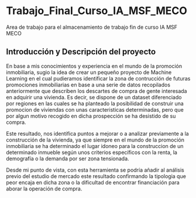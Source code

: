 # Trabajo_Final_Curso_IA_MSF_MECO
Area de trabajo para el almacenamiento de trabajo fin de curso IA MSF MECO

Introducción y Descripción del proyecto
----------------------------------------
En base a mis conocimientos y experiencia en el mundo de la promoción inmobiliaria, sugio la idea de crear un pequeño proyecto de Machine Learning en el cual pudieramos identificar la zona de contrucción de futuras promociones inmobiliarias en base a una serie de datos recopilados anteriormente que describen los descartes de compra de gente interesada en adquirir una vivienda. Es decir, se dispone de un dataset diferenciado por regiones en las cuales se ha planteado la posibilidad de construir una promocion de viviendas con unas caracteristicas determinadas, pero que por algun motivo recogido en dicha prospección se ha desistido de su compra.

Este resultado, nos identifica puntos a mejorar o a analizar previamente a la construcción de la vivienda, ya que siempre en el mundo de la promoción inmobiliaria se ha determinado el lugar idoneo para la construccion de un determinado inmueble según unos criterios específicos con la renta, la demografía o la demanda por ser zona tensionada.

Desde mi punto de vista, con esta herramienta se podría añadir al análisis previo del estudio de mercado este resultado confirmando la tipologia que peor encaja en dicha zona o la dificultad de encontrar financiación para aborar la operación de compra.
